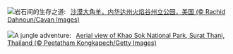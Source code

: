 ![](https://www.bing.com/th?id=OHR.NevadaBigHorns_ZH-CN5987046965_UHD.jpg&w=1000)岩石间的生存之道:&nbsp;&ensp;[沙漠大角羊，内华达州火焰谷州立公园，美国 (© Rachid Dahnoun/Cavan Images)](https://www.bing.com/th?id=OHR.NevadaBigHorns_ZH-CN5987046965_UHD.jpg)
<br><br/>
![](https://www.bing.com/th?id=OHR.SuratThani_EN-US3326265231_UHD.jpg&w=1000)A jungle adventure:&nbsp;&ensp;[Aerial view of Khao Sok National Park, Surat Thani, Thailand (© Peetatham Kongkapech/Getty Images)](https://www.bing.com/th?id=OHR.SuratThani_EN-US3326265231_UHD.jpg)
<br><br/>
